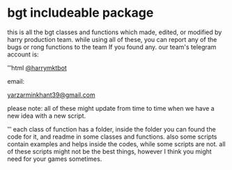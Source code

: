 # bgt includeable package

this is all the bgt classes and functions which made, edited, or modified by harry production team. while using all of these, you can report any of the bugs or rong functions to the team If you found any.
our team's telegram account is:

‵‵‵html
<a href="https://t.me/harrymktbot">@harrymktbot</a>

<p>email:</p>
<a href="mailto:yarzarminkhant39@gmail.com">yarzarminkhant39@gmail.com</a>

<p>please note: all of these might update from time to time when we have a new idea with a new script.</p>
‵‵‵
each class of function has a folder, inside the folder you can found the code for it, and readme in some classes and functions. also some scripts contain examples and helps inside the codes, while some scripts are not.
all of these scripts might not be the best things, however I think you might need for your games sometimes.